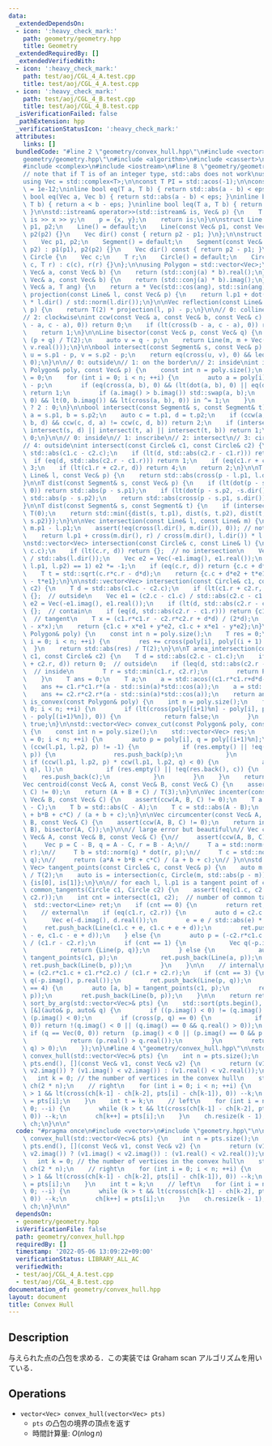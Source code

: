 ```yaml
---
data:
  _extendedDependsOn:
  - icon: ':heavy_check_mark:'
    path: geometry/geometry.hpp
    title: Geometry
  _extendedRequiredBy: []
  _extendedVerifiedWith:
  - icon: ':heavy_check_mark:'
    path: test/aoj/CGL_4_A.test.cpp
    title: test/aoj/CGL_4_A.test.cpp
  - icon: ':heavy_check_mark:'
    path: test/aoj/CGL_4_B.test.cpp
    title: test/aoj/CGL_4_B.test.cpp
  _isVerificationFailed: false
  _pathExtension: hpp
  _verificationStatusIcon: ':heavy_check_mark:'
  attributes:
    links: []
  bundledCode: "#line 2 \"geometry/convex_hull.hpp\"\n#include <vector>\n#line 2 \"\
    geometry/geometry.hpp\"\n#include <algorithm>\n#include <cassert>\n#include <cmath>\n\
    #include <complex>\n#include <iostream>\n#line 8 \"geometry/geometry.hpp\"\n\n\
    // note that if T is of an integer type, std::abs does not work\nusing T = double;\n\
    using Vec = std::complex<T>;\n\nconst T PI = std::acos(-1);\n\nconstexpr T eps\
    \ = 1e-12;\ninline bool eq(T a, T b) { return std::abs(a - b) < eps; }\ninline\
    \ bool eq(Vec a, Vec b) { return std::abs(a - b) < eps; }\ninline bool lt(T a,\
    \ T b) { return a < b - eps; }\ninline bool leq(T a, T b) { return a < b + eps;\
    \ }\n\nstd::istream& operator>>(std::istream& is, Vec& p) {\n    T x, y;\n   \
    \ is >> x >> y;\n    p = {x, y};\n    return is;\n}\n\nstruct Line {\n    Vec\
    \ p1, p2;\n    Line() = default;\n    Line(const Vec& p1, const Vec& p2) : p1(p1),\
    \ p2(p2) {}\n    Vec dir() const { return p2 - p1; }\n};\n\nstruct Segment {\n\
    \    Vec p1, p2;\n    Segment() = default;\n    Segment(const Vec& p1, const Vec&\
    \ p2) : p1(p1), p2(p2) {}\n    Vec dir() const { return p2 - p1; }\n};\n\nstruct\
    \ Circle {\n    Vec c;\n    T r;\n    Circle() = default;\n    Circle(const Vec&\
    \ c, T r) : c(c), r(r) {}\n};\n\nusing Polygon = std::vector<Vec>;\n\nT dot(const\
    \ Vec& a, const Vec& b) {\n    return (std::conj(a) * b).real();\n}\n\nT cross(const\
    \ Vec& a, const Vec& b) {\n    return (std::conj(a) * b).imag();\n}\n\nVec rot(const\
    \ Vec& a, T ang) {\n    return a * Vec(std::cos(ang), std::sin(ang));\n}\n\nVec\
    \ projection(const Line& l, const Vec& p) {\n    return l.p1 + dot(p - l.p1, l.dir())\
    \ * l.dir() / std::norm(l.dir());\n}\n\nVec reflection(const Line& l, const Vec&\
    \ p) {\n    return T(2) * projection(l, p) - p;\n}\n\n// 0: collinear\n// 1: counter-clockwise\n\
    // 2: clockwise\nint ccw(const Vec& a, const Vec& b, const Vec& c) {\n    if (eq(cross(b\
    \ - a, c - a), 0)) return 0;\n    if (lt(cross(b - a, c - a), 0)) return -1;\n\
    \    return 1;\n}\n\nLine bisector(const Vec& p, const Vec& q) {\n    auto m =\
    \ (p + q) / T(2);\n    auto v = q - p;\n    return Line(m, m + Vec(-v.imag(),\
    \ v.real()));\n}\n\nbool intersect(const Segment& s, const Vec& p) {\n    Vec\
    \ u = s.p1 - p, v = s.p2 - p;\n    return eq(cross(u, v), 0) && leq(dot(u, v),\
    \ 0);\n}\n\n// 0: outside\n// 1: on the border\n// 2: inside\nint intersect(const\
    \ Polygon& poly, const Vec& p) {\n    const int n = poly.size();\n    bool in\
    \ = 0;\n    for (int i = 0; i < n; ++i) {\n        auto a = poly[i] - p, b = poly[(i+1)%n]\
    \ - p;\n        if (eq(cross(a, b), 0) && (lt(dot(a, b), 0) || eq(dot(a, b), 0)))\
    \ return 1;\n        if (a.imag() > b.imag()) std::swap(a, b);\n        if (leq(a.imag(),\
    \ 0) && lt(0, b.imag()) && lt(cross(a, b), 0)) in ^= 1;\n    }\n    return in\
    \ ? 2 : 0;\n}\n\nbool intersect(const Segment& s, const Segment& t) {\n    auto\
    \ a = s.p1, b = s.p2;\n    auto c = t.p1, d = t.p2;\n    if (ccw(a, b, c) != ccw(a,\
    \ b, d) && ccw(c, d, a) != ccw(c, d, b)) return 2;\n    if (intersect(s, c) ||\
    \ intersect(s, d) || intersect(t, a) || intersect(t, b)) return 1;\n    return\
    \ 0;\n}\n\n// 0: inside\n// 1: inscribe\n// 2: intersect\n// 3: circumscribe\n\
    // 4: outside\nint intersect(const Circle& c1, const Circle& c2) {\n    T d =\
    \ std::abs(c1.c - c2.c);\n    if (lt(d, std::abs(c2.r - c1.r))) return 0;\n  \
    \  if (eq(d, std::abs(c2.r - c1.r))) return 1;\n    if (eq(c1.r + c2.r, d)) return\
    \ 3;\n    if (lt(c1.r + c2.r, d)) return 4;\n    return 2;\n}\n\nT dist(const\
    \ Line& l, const Vec& p) {\n    return std::abs(cross(p - l.p1, l.dir())) / std::abs(l.dir());\n\
    }\n\nT dist(const Segment& s, const Vec& p) {\n    if (lt(dot(p - s.p1, s.dir()),\
    \ 0)) return std::abs(p - s.p1);\n    if (lt(dot(p - s.p2, -s.dir()), 0)) return\
    \ std::abs(p - s.p2);\n    return std::abs(cross(p - s.p1, s.dir())) / std::abs(s.dir());\n\
    }\n\nT dist(const Segment& s, const Segment& t) {\n    if (intersect(s, t)) return\
    \ T(0);\n    return std::min({dist(s, t.p1), dist(s, t.p2), dist(t, s.p1), dist(t,\
    \ s.p2)});\n}\n\nVec intersection(const Line& l, const Line& m) {\n    Vec r =\
    \ m.p1 - l.p1;\n    assert(!eq(cross(l.dir(), m.dir()), 0)); // not parallel\n\
    \    return l.p1 + cross(m.dir(), r) / cross(m.dir(), l.dir()) * l.dir();\n}\n\
    \nstd::vector<Vec> intersection(const Circle& c, const Line& l) {\n    T d = dist(l,\
    \ c.c);\n    if (lt(c.r, d)) return {};  // no intersection\n    Vec e1 = l.dir()\
    \ / std::abs(l.dir());\n    Vec e2 = Vec(-e1.imag(), e1.real());\n    if (ccw(c.c,\
    \ l.p1, l.p2) == 1) e2 *= -1;\n    if (eq(c.r, d)) return {c.c + d*e2};  // tangent\n\
    \    T t = std::sqrt(c.r*c.r - d*d);\n    return {c.c + d*e2 + t*e1, c.c + d*e2\
    \ - t*e1};\n}\n\nstd::vector<Vec> intersection(const Circle& c1, const Circle&\
    \ c2) {\n    T d = std::abs(c1.c - c2.c);\n    if (lt(c1.r + c2.r, d)) return\
    \ {};  // outside\n    Vec e1 = (c2.c - c1.c) / std::abs(c2.c - c1.c);\n    Vec\
    \ e2 = Vec(-e1.imag(), e1.real());\n    if (lt(d, std::abs(c2.r - c1.r))) return\
    \ {};  // contain\n    if (eq(d, std::abs(c2.r - c1.r))) return {c1.c + c1.r*e1};\
    \  // tangent\n    T x = (c1.r*c1.r - c2.r*c2.r + d*d) / (2*d);\n    T y = std::sqrt(c1.r*c1.r\
    \ - x*x);\n    return {c1.c + x*e1 + y*e2, c1.c + x*e1 - y*e2};\n}\n\nT area(const\
    \ Polygon& poly) {\n    const int n = poly.size();\n    T res = 0;\n    for (int\
    \ i = 0; i < n; ++i) {\n        res += cross(poly[i], poly[(i + 1) % n]);\n  \
    \  }\n    return std::abs(res) / T(2);\n}\n\nT area_intersection(const Circle&\
    \ c1, const Circle& c2) {\n    T d = std::abs(c2.c - c1.c);\n    if (leq(c1.r\
    \ + c2.r, d)) return 0;  // outside\n    if (leq(d, std::abs(c2.r - c1.r))) {\
    \  // inside\n        T r = std::min(c1.r, c2.r);\n        return PI * r * r;\n\
    \    }\n    T ans = 0;\n    T a;\n    a = std::acos((c1.r*c1.r+d*d-c2.r*c2.r)/(2*c1.r*d));\n\
    \    ans += c1.r*c1.r*(a - std::sin(a)*std::cos(a));\n    a = std::acos((c2.r*c2.r+d*d-c1.r*c1.r)/(2*c2.r*d));\n\
    \    ans += c2.r*c2.r*(a - std::sin(a)*std::cos(a));\n    return ans;\n}\n\nbool\
    \ is_convex(const Polygon& poly) {\n    int n = poly.size();\n    for (int i =\
    \ 0; i < n; ++i) {\n        if (lt(cross(poly[(i+1)%n] - poly[i], poly[(i+2)%n]\
    \ - poly[(i+1)%n]), 0)) {\n            return false;\n        }\n    }\n    return\
    \ true;\n}\n\nstd::vector<Vec> convex_cut(const Polygon& poly, const Line& l)\
    \ {\n    const int n = poly.size();\n    std::vector<Vec> res;\n    for (int i\
    \ = 0; i < n; ++i) {\n        auto p = poly[i], q = poly[(i+1)%n];\n        if\
    \ (ccw(l.p1, l.p2, p) != -1) {\n            if (res.empty() || !eq(res.back(),\
    \ p)) {\n                res.push_back(p);\n            }\n        }\n       \
    \ if (ccw(l.p1, l.p2, p) * ccw(l.p1, l.p2, q) < 0) {\n            auto c = intersection(Line(p,\
    \ q), l);\n            if (res.empty() || !eq(res.back(), c)) {\n            \
    \    res.push_back(c);\n            }\n        }\n    }\n    return res;\n}\n\n\
    Vec centroid(const Vec& A, const Vec& B, const Vec& C) {\n    assert(ccw(A, B,\
    \ C) != 0);\n    return (A + B + C) / T(3);\n}\n\nVec incenter(const Vec& A, const\
    \ Vec& B, const Vec& C) {\n    assert(ccw(A, B, C) != 0);\n    T a = std::abs(B\
    \ - C);\n    T b = std::abs(C - A);\n    T c = std::abs(A - B);\n    return (a*A\
    \ + b*B + c*C) / (a + b + c);\n}\n\nVec circumcenter(const Vec& A, const Vec&\
    \ B, const Vec& C) {\n    assert(ccw(A, B, C) != 0);\n    return intersection(bisector(A,\
    \ B), bisector(A, C));\n}\n\n// large error but beautiful\n// Vec circumcenter(const\
    \ Vec& A, const Vec& B, const Vec& C) {\n//     assert(ccw(A, B, C) != 0);\n//\
    \     Vec p = C - B, q = A - C, r = B - A;\n//     T a = std::norm(p) * dot(q,\
    \ r);\n//     T b = std::norm(q) * dot(r, p);\n//     T c = std::norm(r) * dot(p,\
    \ q);\n//     return (a*A + b*B + c*C) / (a + b + c);\n// }\n\nstd::pair<Vec,\
    \ Vec> tangent_points(const Circle& c, const Vec& p) {\n    auto m = (p + c.c)\
    \ / T(2);\n    auto is = intersection(c, Circle(m, std::abs(p - m)));\n    return\
    \ {is[0], is[1]};\n}\n\n// for each l, l.p1 is a tangent point of c1\nstd::vector<Line>\
    \ common_tangents(Circle c1, Circle c2) {\n    assert(!eq(c1.c, c2.c) || !eq(c1.r,\
    \ c2.r));\n    int cnt = intersect(c1, c2);  // number of common tangents\n  \
    \  std::vector<Line> ret;\n    if (cnt == 0) {\n        return ret;\n    }\n\n\
    \    // external\n    if (eq(c1.r, c2.r)) {\n        auto d = c2.c - c1.c;\n \
    \       Vec e(-d.imag(), d.real());\n        e = e / std::abs(e) * c1.r;\n   \
    \     ret.push_back(Line(c1.c + e, c1.c + e + d));\n        ret.push_back(Line(c1.c\
    \ - e, c1.c - e + d));\n    } else {\n        auto p = (-c2.r*c1.c + c1.r*c2.c)\
    \ / (c1.r - c2.r);\n        if (cnt == 1) {\n            Vec q(-p.imag(), p.real());\n\
    \            return {Line(p, q)};\n        } else {\n            auto [a, b] =\
    \ tangent_points(c1, p);\n            ret.push_back(Line(a, p));\n           \
    \ ret.push_back(Line(b, p));\n        }\n    }\n\n    // internal\n    auto p\
    \ = (c2.r*c1.c + c1.r*c2.c) / (c1.r + c2.r);\n    if (cnt == 3) {\n        Vec\
    \ q(-p.imag(), p.real());\n        ret.push_back(Line(p, q));\n    } else if (cnt\
    \ == 4) {\n        auto [a, b] = tangent_points(c1, p);\n        ret.push_back(Line(a,\
    \ p));\n        ret.push_back(Line(b, p));\n    }\n\n    return ret;\n}\n\nvoid\
    \ sort_by_arg(std::vector<Vec>& pts) {\n    std::sort(pts.begin(), pts.end(),\
    \ [&](auto& p, auto& q) {\n        if ((p.imag() < 0) != (q.imag() < 0)) return\
    \ (p.imag() < 0);\n        if (cross(p, q) == 0) {\n            if (p == Vec(0,\
    \ 0)) return !(q.imag() < 0 || (q.imag() == 0 && q.real() > 0));\n           \
    \ if (q == Vec(0, 0)) return  (p.imag() < 0 || (p.imag() == 0 && p.real() > 0));\n\
    \            return (p.real() > q.real());\n        }\n        return (cross(p,\
    \ q) > 0);\n    });\n}\n#line 4 \"geometry/convex_hull.hpp\"\n\nstd::vector<Vec>\
    \ convex_hull(std::vector<Vec>& pts) {\n    int n = pts.size();\n    std::sort(pts.begin(),\
    \ pts.end(), [](const Vec& v1, const Vec& v2) {\n        return (v1.imag() !=\
    \ v2.imag()) ? (v1.imag() < v2.imag()) : (v1.real() < v2.real());\n    });\n \
    \   int k = 0; // the number of vertices in the convex hull\n    std::vector<Vec>\
    \ ch(2 * n);\n    // right\n    for (int i = 0; i < n; ++i) {\n        while (k\
    \ > 1 && lt(cross(ch[k-1] - ch[k-2], pts[i] - ch[k-1]), 0)) --k;\n        ch[k++]\
    \ = pts[i];\n    }\n    int t = k;\n    // left\n    for (int i = n - 2; i >=\
    \ 0; --i) {\n        while (k > t && lt(cross(ch[k-1] - ch[k-2], pts[i] - ch[k-1]),\
    \ 0)) --k;\n        ch[k++] = pts[i];\n    }\n    ch.resize(k - 1);\n    return\
    \ ch;\n}\n\n"
  code: "#pragma once\n#include <vector>\n#include \"geometry.hpp\"\n\nstd::vector<Vec>\
    \ convex_hull(std::vector<Vec>& pts) {\n    int n = pts.size();\n    std::sort(pts.begin(),\
    \ pts.end(), [](const Vec& v1, const Vec& v2) {\n        return (v1.imag() !=\
    \ v2.imag()) ? (v1.imag() < v2.imag()) : (v1.real() < v2.real());\n    });\n \
    \   int k = 0; // the number of vertices in the convex hull\n    std::vector<Vec>\
    \ ch(2 * n);\n    // right\n    for (int i = 0; i < n; ++i) {\n        while (k\
    \ > 1 && lt(cross(ch[k-1] - ch[k-2], pts[i] - ch[k-1]), 0)) --k;\n        ch[k++]\
    \ = pts[i];\n    }\n    int t = k;\n    // left\n    for (int i = n - 2; i >=\
    \ 0; --i) {\n        while (k > t && lt(cross(ch[k-1] - ch[k-2], pts[i] - ch[k-1]),\
    \ 0)) --k;\n        ch[k++] = pts[i];\n    }\n    ch.resize(k - 1);\n    return\
    \ ch;\n}\n\n"
  dependsOn:
  - geometry/geometry.hpp
  isVerificationFile: false
  path: geometry/convex_hull.hpp
  requiredBy: []
  timestamp: '2022-05-06 13:09:22+09:00'
  verificationStatus: LIBRARY_ALL_AC
  verifiedWith:
  - test/aoj/CGL_4_A.test.cpp
  - test/aoj/CGL_4_B.test.cpp
documentation_of: geometry/convex_hull.hpp
layout: document
title: Convex Hull
---
```


## Description

与えられた点の凸包を求める．この実装では Graham scan アルゴリズムを用いている．

## Operations

- `vector<Vec> convex_hull(vector<Vec> pts)`
    - `pts` の凸包の境界の頂点を返す
    - 時間計算量: $O(n\log n)$